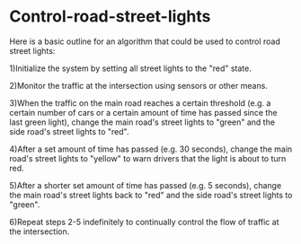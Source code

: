 # Control-road-street-lights

Here is a basic outline for an algorithm that could be used to control road street lights:

1)Initialize the system by setting all street lights to the "red" state.

2)Monitor the traffic at the intersection using sensors or other means.

3)When the traffic on the main road reaches a certain threshold (e.g. a certain number of cars or a certain amount of time has passed since the last green light), change   the main road's street lights to "green" and the side road's street lights to "red".

4)After a set amount of time has passed (e.g. 30 seconds), change the main road's street lights to "yellow" to warn drivers that the light is about to turn red.

5)After a shorter set amount of time has passed (e.g. 5 seconds), change the main road's street lights back to "red" and the side road's street lights to "green".

6)Repeat steps 2-5 indefinitely to continually control the flow of traffic at the intersection.
